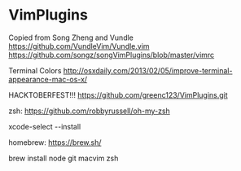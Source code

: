 # VimPlugins

Copied from Song Zheng and Vundle
https://github.com/VundleVim/Vundle.vim
https://github.com/songz/songVimPlugins/blob/master/vimrc

Terminal Colors
http://osxdaily.com/2013/02/05/improve-terminal-appearance-mac-os-x/

HACKTOBERFEST!!!
https://github.com/greenc123/VimPlugins.git

zsh: https://github.com/robbyrussell/oh-my-zsh



xcode-select --install

homebrew: https://brew.sh/

brew install node git macvim zsh
